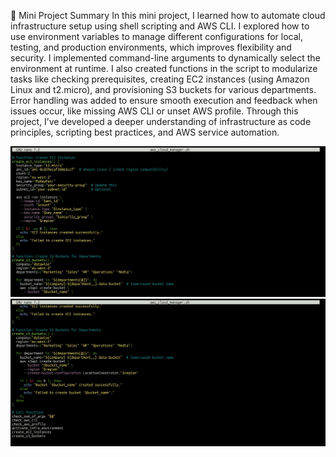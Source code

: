 📝 Mini Project Summary
In this mini project, I learned how to automate cloud infrastructure setup using shell scripting and AWS CLI. I explored how to use environment variables to manage different configurations for local, testing, and production environments, which improves flexibility and security. I implemented command-line arguments to dynamically select the environment at runtime. I also created functions in the script to modularize tasks like checking prerequisites, creating EC2 instances (using Amazon Linux and t2.micro), and provisioning S3 buckets for various departments. Error handling was added to ensure smooth execution and feedback when issues occur, like missing AWS CLI or unset AWS profile. Through this project, I’ve developed a deeper understanding of infrastructure as code principles, scripting best practices, and AWS service automation.

![Script3](img/script-updated3.jpg)
![Script4](img/script-updated4.jpg)